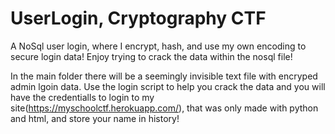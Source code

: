 # UserLogin, Cryptography CTF
A NoSql user login, where I encrypt, hash, and use my own encoding to secure login data! Enjoy trying to crack the data within the nosql file!

In the main folder there will be a seemingly invisible text file with encryped admin lgoin data. Use the login script to help you crack the data and you will have the credentialls to login to my site(https://myschoolctf.herokuapp.com/), that was only made with python and html, and store your name in history!
